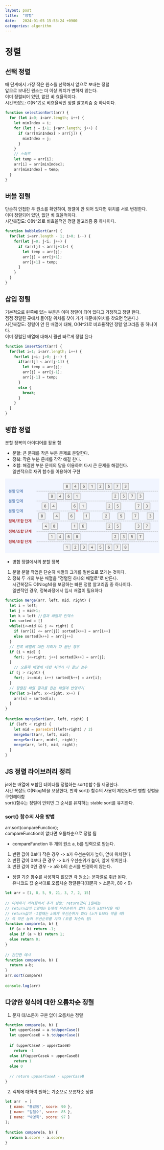 ```yaml
---
layout: post
title:  "정렬"
date:   2024-01-05 15:53:24 +0900
categories: algorithm
---
```

# 정렬

## 선택 정렬
매 단계에서 가장 작은 원소를 선택해서 앞으로 보내는 정렬  
앞으로 보내진 원소는 더 이상 위치가 변하지 않는다.  
이미 정렬되어 있던, 없던 비 효율적이다.  
시간복잡도: O(N^2)로 비효율적인 정렬 알고리즘 중 하나이다.
```javascript
function selectionSort(arr) {
  for (let i=0; i<arr.length; i++) {
    let minIndex = i;
    for (let j = i+1; j<arr.length; j++) {
      if (arr[minIndex] > arr[j]) {
        minIndex = j;
      }
    }
    // 스와프
    let temp = arr[i];
    arr[i] = arr[minIndex];
    arr[minIndex] = temp;
  }
}
```

## 버블 정렬
단순히 인접한 두 원소를 확인하여, 정렬이 안 되어 있다면 위치를 서로 변경한다.  
이미 정렬되어 있던, 없던 비 효율적이다.   
시간복잡도: O(N^2)로 비효율적인 정렬 알고리즘 중 하나이다.

```javascript
function bubbleSort(arr) {
  for(let i=arr.length - 1; i>0; i--) {
    for(let j=0; j<i; j++) {
      if (arr[j] < arr[j+1]>) {
        let temp = arr[j];
        arr[j] = arr[j+1];
        arr[j+1] = temp;
      }
    }
  }
}
```

## 삽입 정렬
기본적으로 왼쪽에 있는 부분은 이미 정렬이 되어 있다고 가정하고 정렬 한다.  
점점 정렬된 곳에서 들어갈 위치를 찾아 가기 때문에(위치를 찾으면 멈춘다.)  
시간복잡도: 정렬이 안 된 배열에 대해, O(N^2)로 비효율적인 정렬 알고리즘 중 하나이다.  
이미 정렬된 배열에 대해서 훨씬 빠르게 정렬 된다  

```javascript
function insertSort(arr) {
  for(let i=1; i<arr.length; i++) {
    for(let j=i; j>0; j--) {
      if(arr[j] < arr[j-1]) {
        let temp = arr[j];
        arr[j] = arr[j-1];
        arr[j-1] = temp;
      }
      else {
        break;
      }
    }
  }
}

```


## 병합 정렬
분할 정복의 아이디어를 활용 함  
- 분할: 큰 문제를 작은 부분 문제로 분할한다.
- 정복: 작은 부분 문제를 각각 해결 한다.
- 조합: 해결한 부분 문제의 답을 이용하여 다시 큰 문제를 해결한다.  
일반적으로 재귀 함수를 이용하여 구현  


![images](../images/분할정복.jpg)

- 병합 정렬에서의 분할 정복
1. 분할
분할 작업은 단순히 배열의 크기를 절반으로 쪼개는 것이다.
2. 정복
두 개의 부분 배열을 "정렬된 하나의 배열로"로 만든다.  
시간복잡도 O(NlogN)을 보장하는 빠른 정렬 알고리즘 중 하나이다.  
일반적인 경우, 정복과정에서 임시 배열이 필요하다

```javascript
function merge(arr, left, mid, right) {
  let i = left;
  let j = mid+1;
  let k = left //결과 배열의 인덱스
  let sorted = []
  while(i<=mid && j <= right) {
    if (arr[i] <= arr[j]) sorted[k++] = arr[i++]
    else sorted[k++] = arr[j++]
  }
  // 왼쪽 배열에 대한 처리가 다 끝난 경우
  if (i > mid) {
    for(; j<=right; j++) sorted[k++] = arr[j];
  }
    // 오른쪽 배열에 대한 처리가 다 끝난 경우
  if (j > right) {
    for(; i<=mid; i++) sorted[k++] = arr[i];
  }
  // 정렬된 배열 결과를 원본 배열에 반영하기
  for(let x=left; x<=right; x++) {
    arr[x] = sorted[x];
  }
}

function mergeSort(arr, left, right) {
  if (left < right) {
    let mid = parseInt((left+right) / 2)
    mergeSort(arr, left, mid);
    mergeSort(arr, mid+1, right);
    merge(arr, left, mid, right);
  }
}
```

## JS 정렬 라이브러리 정리
js에는 배열에 포함된 데이터를 정렬하는 sort()함수를 제공한다.  
시간 복잡도 O(NlogN)을 보장한다, 만약 sort() 함수의 사용이 제한된다면 병합 정렬을 구현해야함  
sort()함수는 정렬이 안되면 그 순서를 유지하는 stable sort를 유지한다.

### sort() 함수의 사용 방법
arr.sort(conpareFunction);  
compareFunction이 없다면 오름차순으로 정렬 됨
- compareFunction
두 개의 원소 a, b를 입력으로 받는다.  
1. 반환 값이 0보다 작은 경우 -> a가 우선순위가 높아, 앞에 위치한다.
2. 반환 값이 0보다 큰 경우 -> b가 우선순위가 높아, 앞에 위치한다.
3. 반환 값이 0인 경우 -> a와 b의 순서를 변경하지 않는다.
- 정렬 기준 함수를 사용하지 않으면 각 원소는 문자열로 취급 된다.  
유니코드 값 순서대로 오름차순 정렬된다(대문자 > 소문자, 80 < 9)  

```javascript
let arr = [1, 8, 5, 9, 21, 3, 7, 2, 15]

// 이해하기 어려웟어서 추가 설명: return값이 1일때는
// return값이 1일때는 b에게 우선순위가 있다 (b가 a보다작을 때)
// return값이 -1일때는 a에게 우선순위가 있다 (a가 b보다 작을 때)
// 즉 작은 놈이 우선순위를 가져 (오름 차순이 됨)
function compare(a, b) {
  if (a < b) return -1;
  else if (a > b) return 1;
  else return 0;
}

// 간단한 예시
function compare(a, b) {
  return a-b;
}
arr.sort(compare)

console.log(arr)
```

## 다양한 형식에 대한 오름차순 정렬

1. 문자 대/소문자 구분 없이 오름차순 정렬
```javascript
function compare(a, b) {
  let upperCaseA = a.toUpperCase()
  let upperCaseB = b.toUpperCase()

  if (upperCaseA > upperCaseB)
    return -1
  else if(upperCaseA < upperCaseB)
    return 1
  else 0

  // return uppserCaseA - upperCaseB
}
```

2. 객체에 대하여 원하는 기준으로 오름차순 정렬

```javascript
let arr  = [
  { name: "홍길동", score: 90 },
  { name: "김철수", score: 85 },
  { name: "박영희", score: 97 }
];

function compare(a, b) {
  return b.score - a.score;
}
```